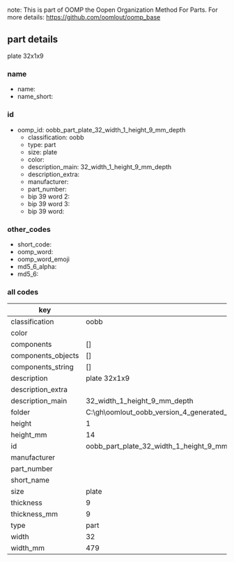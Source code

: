 #   

note: This is part of OOMP the Oopen Organization Method For Parts. For more details: https://github.com/oomlout/oomp_base

##  part details



plate 32x1x9

### name
* name: 
* name_short: 
### id
* oomp_id: oobb_part_plate_32_width_1_height_9_mm_depth
  * classification: oobb
  * type: part
  * size: plate
  * color: 
  * description_main: 32_width_1_height_9_mm_depth
  * description_extra: 
  * manufacturer: 
  * part_number: 
  * bip 39 word 2: 
  * bip 39 word 3: 
  * bip 39 word: 

### other_codes
* short_code: 
* oomp_word: 
* oomp_word_emoji 
* md5_6_alpha: 
* md5_6: 









### all codes 
| key | value |  
| --- | --- |  
| classification | oobb |  
| color |  |  
| components | [] |  
| components_objects | [] |  
| components_string | [] |  
| description | plate 32x1x9 |  
| description_extra |  |  
| description_main | 32_width_1_height_9_mm_depth |  
| folder | C:\gh\oomlout_oobb_version_4_generated_parts\things\oobb_part_plate_32_width_1_height_9_mm_depth |  
| height | 1 |  
| height_mm | 14 |  
| id | oobb_part_plate_32_width_1_height_9_mm_depth |  
| manufacturer |  |  
| part_number |  |  
| short_name |  |  
| size | plate |  
| thickness | 9 |  
| thickness_mm | 9 |  
| type | part |  
| width | 32 |  
| width_mm | 479 |  
